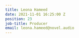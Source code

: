 ```yaml
---
title: Leona Hameed
date: 2021-11-01 16:25:00 Z
position: 23
job-title: Producer
email: leona.hameed@novel.audio
---
```


